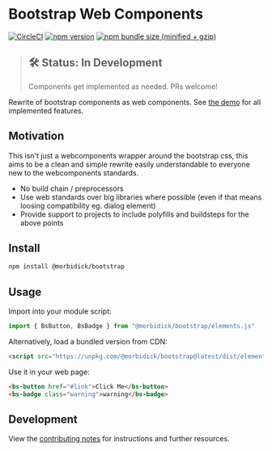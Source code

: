 # Bootstrap Web Components

[![CircleCI](https://circleci.com/gh/morbidick/bootstrap-webcomponents.svg?style=shield)](https://circleci.com/gh/morbidick/bootstrap-webcomponents)
[![npm version](https://img.shields.io/npm/v/@morbidick/bootstrap.svg)](https://www.npmjs.com/package/@morbidick/bootstrap)
[![npm bundle size (minified + gzip)](https://img.shields.io/bundlephobia/minzip/@morbidick/bootstrap.svg)](https://bundlephobia.com/result?p=@morbidick/bootstrap)

> ## 🛠 Status: In Development
> Components get implemented as needed. PRs welcome!

Rewrite of bootstrap components as web components. See [the demo](demo/index.html) for all implemented features.

## Motivation

This isn't just a webcomponents wrapper around the bootstrap css, this aims to be a clean and simple rewrite easily understandable to everyone new to the webcomponents standards.

* No build chain / preprocessors
* Use web standards over big libraries where possible (even if that means loosing compatibility eg. dialog element)
* Provide support to projects to include polyfills and buildsteps for the above points

## Install

```bash
npm install @morbidick/bootstrap
```

## Usage

Import into your module script:

```javascript
import { BsButton, BsBadge } from "@morbidick/bootstrap/elements.js"
```

Alternatively, load a bundled version from CDN:

```html
<script src="https://unpkg.com/@morbidick/bootstrap@latest/dist/elements.bundled.min.js"></script>
```

Use it in your web page:

```html
<bs-button href="#link">Click Me</bs-button>
<bs-badge class="warning">warning</bs-badge>
```

## Development

View the [contributing notes](CONTRIBUTING.md) for instructions and further resources.
